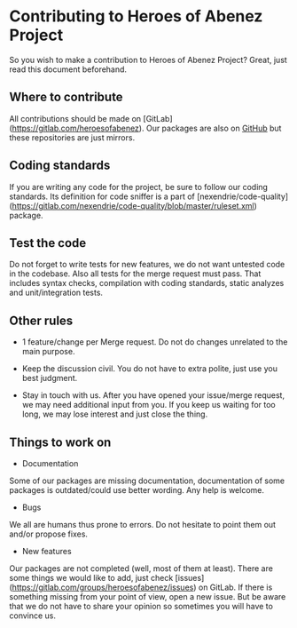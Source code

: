 Contributing to Heroes of Abenez Project
==================================

So you wish to make a contribution to Heroes of Abenez Project? Great, just read this document beforehand.

Where to contribute
-------------------

All contributions should be made on [GitLab] (https://gitlab.com/heroesofabenez). Our packages are also on [GitHub](https://github.com/heroesofabenez) but these repositories are just mirrors.

Coding standards
----------------

If you are writing any code for the project, be sure to follow our coding standards. Its definition for code sniffer is a part of [nexendrie/code-quality] (https://gitlab.com/nexendrie/code-quality/blob/master/ruleset.xml) package.

Test the code
-------------

Do not forget to write tests for new features, we do not want untested code in the codebase. Also all tests for the merge request must pass. That includes syntax checks, compilation with coding standards, static analyzes and unit/integration tests.

Other rules
-----------

* 1 feature/change per Merge request. Do not do changes unrelated to the main purpose.

* Keep the discussion civil. You do not have to extra polite, just use you best judgment.

* Stay in touch with us. After you have opened your issue/merge request, we may need additional input from you. If you keep us waiting for too long, we may lose interest and just close the thing.

Things to work on
-----------------

* Documentation

Some of our packages are missing documentation, documentation of some packages is outdated/could use better wording. Any help is welcome.

* Bugs

We all are humans thus prone to errors. Do not hesitate to point them out and/or propose fixes.

* New features

Our packages are not completed (well, most of them at least). There are some things we would like to add, just check [issues] (https://gitlab.com/groups/heroesofabenez/issues) on GitLab. If there is something missing from your point of view, open a new issue. But be aware that we do not have to share your opinion so sometimes you will have to convince us.

